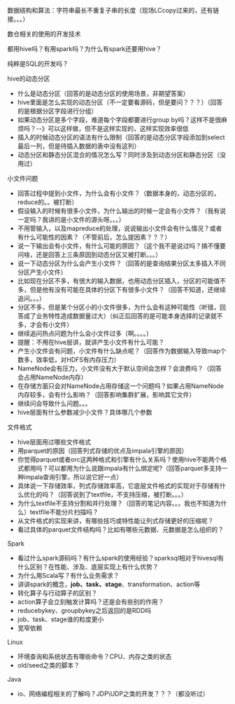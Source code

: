 数据结构和算法：字符串最长不重复子串的长度（现场LCcopy过来的，还有链接。。。）

数仓相关的使用的开发技术

都用hive吗？有用spark吗？为什么有spark还要用hive？

纯粹是SQL的开发吗？

hive的动态分区

- 什么是动态分区（回答的是动态分区的使用场景，非期望答案）
- hive里面是怎么实现的动态分区（不一定要看源码，但是要问？？？）（回答的是根据分区字段进行分组）
- 如果动态分区是多个字段，难道每个字段都要进行group by吗？这样不是很麻烦吗？--》可以这样做，但不是这样实现的，这样实现效率很低
- 插入的时候动态分区的语法有什么限制（回答的是动态分区字段添加到select最后一列，但是待插入数据的表中没有这列）
- 动态分区和静态分区混合的情况怎么写？同时涉及到动态分区和静态分区（没用过）

小文件问题

- 回答过程中提到小文件，为什么会有小文件？（数据本身的，动态分区的，reduce的。。被打断）
- 假设输入的时候有很多小文件，为什么输出的时候一定会有小文件？（我有说一定吗？我讲的是小文件的源头呀。。。）
- 不用管输入，以及mapreduce的处理，说说输出小文件会有什么情况？或者有什么可能性的因素？（不管前后，怎么提因素？？？）
- 说一下输出会有小文件，有什么可能的原因？（这个我不是说过吗？搞不懂要问啥，还是回答上三条原因到动态分区又被打断。。。）
- 说一下动态分区为什么会产生小文件？（回答的是查询结果分区太多插入不同分区产生小文件）
- 比如现在分区不多，有很大的输入数据，也用动态分区插入，分区的可能值不多，但是他有没有可能在具体的分区下有很多小文件？（回答不知道，还继续追问。。。）
- 分区不多，但是某个分区小的小文件很多，为什么会有这种可能性（听错，回答成了业务特性造成数据量过大）（纠正后回答的是可能本身选择的记录就不多，才会有小文件）
- 继续追问热点问题为什么会小文件过多（啊。。。。）
- 提醒：不用在hive层讲，就讲产生小文件有什么可能？
- 产生小文件会有问题，小文件有什么缺点呢？（回答作为数据输入导致map个数多，效率低，对HDFS有内存压力）
- NameNode会有压力，小文件没有大于默认空间会怎样？会浪费吗？（回答会占用NameNode内存）
- 在存储方面只会对NameNode占用存储这一个问题吗？如果占用NameNode内存较多，会有什么影响？（回答影响集群扩展，影响其它文件）
- 继续问会导致什么问题。。。
- hive层面有什么参数减少小文件？具体哪几个参数

文件格式

- hive层面用过哪些文件格式
- 用parquet的原因（回答列式存储的优点及impala引擎的原因）
- 你觉得parquet或者orc这两种格式和引擎有什么关系吗？使用hive不能两个格式都用吗？可以都用为什么说跟impala有什么绑定呢?（回答parquet多支持一种impala查询引擎，所以说它好一点）
- 具体说一下存储效率，列式存储效率高，它底层文件格式的实现对于存储有什么优化的吗？（回答说到了textfile，不支持压缩，被打断。。。）
- 为什么textfile不支持分割和并行处理？（回答的笔记内容。。。我也不知道为什么）textfile不能分片扫描吗？
- 从文件格式的实现来讲，有哪些技巧或特性能让列式存储更好的压缩呢？
- 看过具体的parquet文件结构吗？比如有哪些元数据、元数据是怎么组织的？

Spark

- 看过什么spark源码吗？有什么spark的使用经验？sparksql相对于hivesql有什么区别？在性能、涉及、底层实现上有什么优势？
- 为什么用Scala写？有什么业务需求？
- 讲讲spark的概念，**job、task、stage**、transformation、action等
- 转化算子与行动算子的区别？
- action算子会立刻触发计算吗？还是会有些别的作用？
- reducebykey、groupbykey之后返回的是RDD吗
- job、task、stage谁的粒度更小
- 宽窄依赖

Linux

- 环境查询和系统状态有哪些命令？CPU、内存之类的状态
- old/seed之类的脚本？

Java

- io、网络编程相关的了解吗？JDP\UDP之类的开发？？？（都没听过）